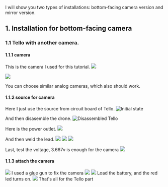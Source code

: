 I will show you two types of installations: bottom-facing camera version and mirror version. 

## 1. Installation for bottom-facing camera
### 1.1 Tello with another camera.
#### 1.1.1 camera
This is the camera I used for this tutorial.
![](https://github.com/find1dream/Tello-Aruco/blob/master/tellopy/photo/IMG_4407.jpg)

![](https://github.com/find1dream/Tello-Aruco/blob/master/tellopy/photo/IMG_4425.JPG)

You can choose similar analog cameras, which also should work.

#### 1.1.2 source for camera
Here I just use the source from circuit board of Tello.
![Initial state](https://github.com/find1dream/Tello-Aruco/blob/master/tellopy/photo/IMG_4408.jpg)

And then disasemble the drone.
![Disassembled Tello](https://github.com/find1dream/Tello-Aruco/blob/master/tellopy/photo/IMG_4411.jpg)

Here is the power outlet.
![](https://github.com/find1dream/Tello-Aruco/blob/master/tellopy/photo/IMG_4412.jpg)

And then weld the lead.
![](https://github.com/find1dream/Tello-Aruco/blob/master/tellopy/photo/IMG_4414.jpg)
![](https://github.com/find1dream/Tello-Aruco/blob/master/tellopy/photo/IMG_4415.jpg)
![](https://github.com/find1dream/Tello-Aruco/blob/master/tellopy/photo/IMG_4416.jpg)

Last, test the voltage, 3.667v is enough for the camera
![](https://github.com/find1dream/Tello-Aruco/blob/master/tellopy/photo/IMG_4417.jpg)


#### 1.1.3 attach the camera
![](https://github.com/find1dream/Tello-Aruco/blob/master/tellopy/photo/IMG_4419.jpg)
I used a glue gun to fix the camera
![](https://github.com/find1dream/Tello-Aruco/blob/master/tellopy/photo/IMG_4420.jpg)
![](https://github.com/find1dream/Tello-Aruco/blob/master/tellopy/photo/IMG_4421.jpg)
Load the battery, and the red led turns on.
![](https://github.com/find1dream/Tello-Aruco/blob/master/tellopy/photo/IMG_4423.jpg)
That's all for the Tello part
